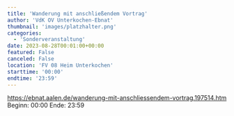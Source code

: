 ```yaml
---
title: 'Wanderung mit anschließendem Vortrag'
author: 'VdK OV Unterkochen-Ebnat'
thumbnail: 'images/platzhalter.png'
categories:
  - 'Sonderveranstaltung'
date: 2023-08-28T00:01:00+00:00
featured: False
canceled: False
location: 'FV 08 Heim Unterkochen'
starttime: '00:00'
endtime: '23:59'
---
```

https://ebnat.aalen.de/wanderung-mit-anschliessendem-vortrag.197514.htm
Beginn: 00:00
 Ende: 23:59